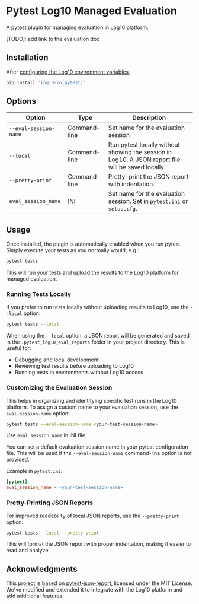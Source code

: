 # Pytest Log10 Managed Evaluation

A pytest plugin for managing evaluation in Log10 platform.

[TODO]: add link to the evaluation doc

## Installation
After [configuring the Log10 environment variables](https://docs.log10.io/observability/advanced/logging#configuration),
```bash
pip install 'log10-io[pytest]'
```

## Options

| Option | Type | Description |
|--------|------|-------------|
| `--eval-session-name` | Command-line | Set name for the evaluation session |
| `--local` | Command-line | Run pytest locally without showing the session in Log10. A JSON report file will be saved locally. |
| `--pretty-print` | Command-line | Pretty-print the JSON report with indentation. |
| `eval_session_name` | INI | Set name for the evaluation session. Set in `pytest.ini` or `setup.cfg`. |

## Usage

Once installed, the plugin is automatically enabled when you run pytest. Simply execute your tests as you normally would, e.g.:
```bash
pytest tests
```

This will run your tests and upload the results to the Log10 platform for managed evaluation.

### Running Tests Locally

If you prefer to run tests locally without uploading results to Log10, use the `--local` option:

```bash
pytest tests --local
```

When using the `--local` option, a JSON report will be generated and saved in the `.pytest_log10_eval_reports` folder in your project directory. This is useful for:

- Debugging and local development
- Reviewing test results before uploading to Log10
- Running tests in environments without Log10 access

### Customizing the Evaluation Session
This helps in organizing and identifying specific test runs in the Log10 platform.
To assign a custom name to your evaluation session, use the `--eval-session-name` option:

```bash
pytest tests --eval-session-name <your-test-session-name>
```

Use `eval_session_name` in INI file

You can set a default evaluation session name in your pytest configuration file. This will be used if the `--eval-session-name` command-line option is not provided.

Example in `pytest.ini`:

```ini
[pytest]
eval_session_name = <your-test-session-name>
```

### Pretty-Printing JSON Reports

For improved readability of local JSON reports, use the `--pretty-print` option:

```bash
pytest tests --local --pretty-print
```

This will format the JSON report with proper indentation, making it easier to read and analyze.


## Acknowledgments
This project is based on [pytest-json-report](https://github.com/numirias/pytest-json-report), licensed under the MIT License. We've modified and extended it to integrate with the Log10 platform and add additional features.